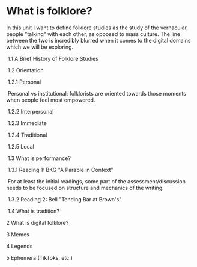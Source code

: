 # What is folklore?

In this unit I want to define folklore studies as the study of the vernacular, people "talking" with each other, as opposed to mass culture. The line between the two is incredibly blurred when it comes to the digital domains which we will be exploring. 

​	1.1	A Brief History of Folklore Studies

​	1.2	Orientation

​		1.2.1	Personal

​			Personal vs institutional: folklorists are oriented towards those moments when people feel most empowered. 

​		1.2.2	Interpersonal

​		1.2.3	Immediate

​		1.2.4	Traditional

​		1.2.5	Local

​	1.3	What is performance?

​		1.3.1	Reading 1: BKG "A Parable in Context"

​			For at least the initial readings, some part of the assessment/discussion needs to be focused on structure and mechanics of the writing. 

​		1.3.2	Reading 2: Bell "Tending Bar at Brown's"

​	1.4	What is tradition?

2	What is digital folklore?

3	Memes

4	Legends

5	Ephemera (TikToks, etc.)
